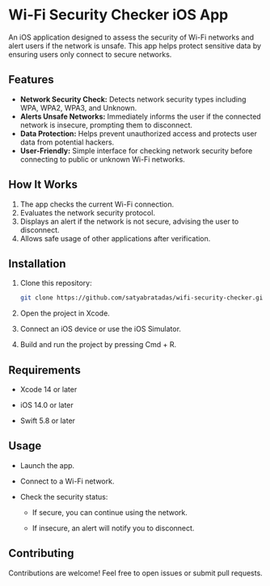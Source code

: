 # Wi-Fi Security Checker iOS App

An iOS application designed to assess the security of Wi-Fi networks and alert users if the network is unsafe. This app helps protect sensitive data by ensuring users only connect to secure networks.

## Features

- **Network Security Check:** Detects network security types including WPA, WPA2, WPA3, and Unknown.
- **Alerts Unsafe Networks:** Immediately informs the user if the connected network is insecure, prompting them to disconnect.
- **Data Protection:** Helps prevent unauthorized access and protects user data from potential hackers.
- **User-Friendly:** Simple interface for checking network security before connecting to public or unknown Wi-Fi networks.

## How It Works

1. The app checks the current Wi-Fi connection.
2. Evaluates the network security protocol.
3. Displays an alert if the network is not secure, advising the user to disconnect.
4. Allows safe usage of other applications after verification.

## Installation

1. Clone this repository:
   ```bash
   git clone https://github.com/satyabratadas/wifi-security-checker.git
2. Open the project in Xcode.

3. Connect an iOS device or use the iOS Simulator.

4. Build and run the project by pressing Cmd + R.

## Requirements

- Xcode 14 or later

- iOS 14.0 or later

- Swift 5.8 or later

## Usage

- Launch the app.

- Connect to a Wi-Fi network.

- Check the security status:

   - If secure, you can continue using the network.

   - If insecure, an alert will notify you to disconnect.

## Contributing

Contributions are welcome! Feel free to open issues or submit pull requests.


